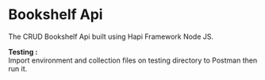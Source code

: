 # Bookshelf Api

The CRUD Bookshelf Api built using Hapi Framework Node JS.

**Testing :** </br>
Import environment and collection files on testing directory to Postman then run it.
